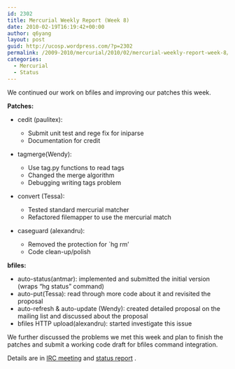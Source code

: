 ```yaml
---
id: 2302
title: Mercurial Weekly Report (Week 8)
date: 2010-02-19T16:19:42+00:00
author: q6yang
layout: post
guid: http://ucosp.wordpress.com/?p=2302
permalink: /2009-2010/mercurial/2010/02/mercurial-weekly-report-week-8/
categories:
  - Mercurial
  - Status
---
```

We continued our work on bfiles and improving our patches this week.

**Patches:**

  * cedit (paulitex): 
      * Submit unit test and rege fix for iniparse
      * Documentation for credit

  * tagmerge(Wendy): 
      * Use tag.py functions to read tags
      * Changed the merge algorithm
      * Debugging writing tags problem

  * convert (Tessa): 
      * Tested standard mercurial matcher
      * Refactored filemapper to use the mercurial match

  * caseguard (alexandru): 
      * Removed the protection for \`hg rm&#8217;
      * Code clean-up/polish

**bfiles:**

  * auto-status(antmar): implemented and submitted the initial version (wraps &#8220;hg status&#8221; command)
  * auto-put(Tessa): read through more code about it and revisited the proposal
  * auto-refresh & auto-update (Wendy): created detailed proposal on the mailing list and discussed about the proposal
  * bfiles HTTP upload(alexandru): started investigate this issue

We further discussed the problems we met this week and plan to finish the patches and submit a working code draft for bfiles command integration.

Details are in [IRC meeting](https://ucosp.fogbugz.com/default.asp?W6) and [status report](https://ucosp.fogbugz.com/default.asp?W34) .